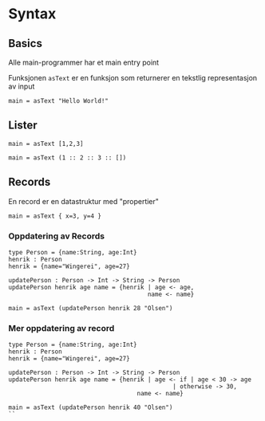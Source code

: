 # Syntax

## Basics
Alle main-programmer har et main entry point

Funksjonen ```asText``` er en funksjon som returnerer en tekstlig representasjon av input

```
main = asText "Hello World!"
```

## Lister
```
main = asText [1,2,3]
```

```
main = asText (1 :: 2 :: 3 :: [])
```

## Records
En record er en datastruktur med "propertier"

```
main = asText { x=3, y=4 }
```

### Oppdatering av Records

```
type Person = {name:String, age:Int}
henrik : Person
henrik = {name="Wingerei", age=27}

updatePerson : Person -> Int -> String -> Person
updatePerson henrik age name = {henrik | age <- age,
                                       name <- name}

main = asText (updatePerson henrik 28 "Olsen")
```

### Mer oppdatering av record
```
type Person = {name:String, age:Int}
henrik : Person
henrik = {name="Wingerei", age=27}

updatePerson : Person -> Int -> String -> Person
updatePerson henrik age name = {henrik | age <- if | age < 30 -> age
                                              | otherwise -> 30,
                                    name <- name}

main = asText (updatePerson henrik 40 "Olsen")
``